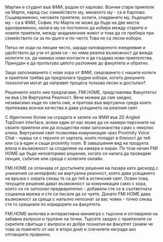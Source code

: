 Мартин е студент във ФМИ, родом от карлово. Всички стари приятели на Марти, наред със семейството му, миналото му - са в Карлово. Същевременно, неговите приятели, колеги, следването му, бъдещето му - са в ФМИ, София.
Но Марти не може да бъде на две места едновременно, налага му се постоянно да избира между старите и новите приятели, между академичния живот и това да се прибира при семейството си за по-дълго и по-често
Това не са лесни избори.

Петьо не ходи на лекции често, заради натовареното ежедневие и удобството да учи от дома си - но няма реална възможност да вижда колегите си, да намира нови контакти и да създава нови приятелства. Принуден е да пропътува цялото разтояние до факултета и обратно.

Защо запознаването с нови хора от ФМИ, свързването с нашите колеги и приятели трябва да предполага трудни избори, когато днешните технологии могат да направят процеса толкова лесен и достъпен?

Решението което ние предлагаме, FMI.HOME, представлява Факултетът ни във Lite Виртуална Реалност. Вече можем да сме заедно, независимо къде по света сме, и притова във виртуална среда която притежава всички качества и дава усещането на реалния свят.

С Идентично Копие на сградата и залите на ФМИ във 2D Angled TopDown Interface, всеки един от нас може да се намери персоните на своите приятели или да осъществи нови запознанства само с няколко клика.
Виртуалния свят позволява комуникация чрез Proximity Voice Chat - чуваш се с героите от картата, които попадат в близост до теб или са в един и същи proximity room. 
В завършения вид на продукта влиза и възможност за споделяне на камера и екран. По този начин FMI HOME ще бъде неповторимо решение, когато се налага да проведем лекция, събитие или среща с колегите онлайн.

FMI.HOME се отличава от достъпните решения на пазара като дискорд с уникалния си интерфейс на виртуална реалност, която дава усещането на връзка с хората сякаш те са до теб в истинския свят.
Освен това, текущите решения дават възможност за комуникация само с хора, които си се запознал предварително - добавили сте се в съответната социална мрежа и сте си писали да се чуете. Докато FMI HOME дава възможност за среща с напълно непознат за вас човек - точно сякаш сте го срещнали по коридорите на факултета.

FMI.HOME включва и интерактивна миниигра с търсене и отговаряне на забавни въпроси и трупане на точки. Търсете заедно с приятелите си скритите сфитъци с въпроси из добре познатия ви факултет (знаем че това за повечето от нас е втори дом) и спечелете награди ако отговорите правилно.
